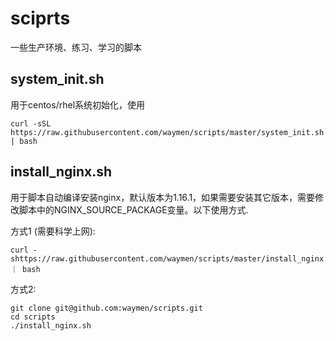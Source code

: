 # sciprts
一些生产环境、练习、学习的脚本

## system_init.sh
用于centos/rhel系统初始化，使用
```
curl -sSL https://raw.githubusercontent.com/waymen/scripts/master/system_init.sh | bash
```

## install_nginx.sh
用于脚本自动编译安装nginx，默认版本为1.16.1，如果需要安装其它版本，需要修改脚本中的NGINX_SOURCE_PACKAGE变量。以下使用方式.

方式1 (需要科学上网):
```
curl -shttps://raw.githubusercontent.com/waymen/scripts/master/install_nginx.sh ｜ bash
```
方式2:
```
git clone git@github.com:waymen/scripts.git
cd scripts
./install_nginx.sh
```
